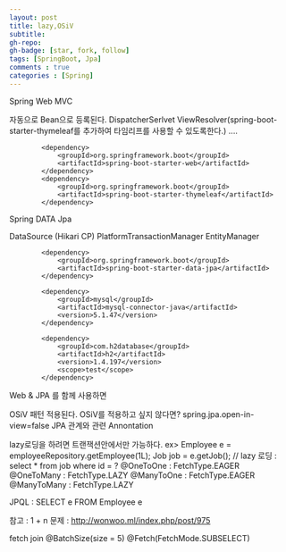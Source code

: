 ```yaml
---
layout: post
title: lazy,OSiV
subtitle: 
gh-repo: 
gh-badge: [star, fork, follow]
tags: [SpringBoot, Jpa]
comments : true
categories : [Spring]
---
```


Spring Web MVC

자동으로 Bean으로 등록된다.
DispatcherSerlvet
ViewResolver(spring-boot-starter-thymeleaf를 추가하여 타임리프를 사용할 수 있도록한다.)
....

~~~
		<dependency>
			<groupId>org.springframework.boot</groupId>
			<artifactId>spring-boot-starter-web</artifactId>
		</dependency>
        <dependency>
			<groupId>org.springframework.boot</groupId>
			<artifactId>spring-boot-starter-thymeleaf</artifactId>
		</dependency>
~~~


Spring DATA Jpa

DataSource (Hikari CP)
PlatformTransactionManager
EntityManager

~~~
		<dependency>
			<groupId>org.springframework.boot</groupId>
			<artifactId>spring-boot-starter-data-jpa</artifactId>
		</dependency>

		<dependency>
			<groupId>mysql</groupId>
			<artifactId>mysql-connector-java</artifactId>
			<version>5.1.47</version>
		</dependency>

		<dependency>
			<groupId>com.h2database</groupId>
			<artifactId>h2</artifactId>
			<version>1.4.197</version>
			<scope>test</scope>
		</dependency>
~~~

Web & JPA 를 함께 사용하면

OSiV 패턴 적용된다.
OSiV를 적용하고 싶지 않다면?
spring.jpa.open-in-view=false
JPA 관계와 관련 Annontation

lazy로딩을 하려면 트랜잭션안에서만 가능하다.
ex> Employee e = employeeRepository.getEmployee(1L);
Job job = e.getJob(); // lazy 로딩 : select * from job where id = ?
@OneToOne : FetchType.EAGER
@OneToMany : FetchType.LAZY
@ManyToOne : FetchType.EAGER
@ManyToMany : FetchType.LAZY

JPQL : SELECT e FROM Employee e



참고 : 1 + n 문제 : http://wonwoo.ml/index.php/post/975

fetch join
@BatchSize(size = 5)
@Fetch(FetchMode.SUBSELECT)